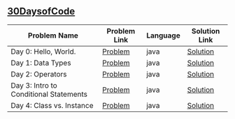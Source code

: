 ## [30DaysofCode](https://www.hackerrank.com/domains/tutorials/30-days-of-code)

|Problem Name|Problem Link|Language|Solution Link|
---|---|---|---
|Day 0: Hello, World.|[Problem](https://www.hackerrank.com/challenges/30-hello-world/problem)|java|[Solution](./Day0:Hello,World..java)|
|Day 1: Data Types|[Problem](https://www.hackerrank.com/challenges/30-data-types/problem)|java|[Solution](./Day1:DataTypes.java)|
|Day 2: Operators|[Problem](https://www.hackerrank.com/challenges/30-operators/problem)|java|[Solution](./Day2:Operators.java)|
|Day 3: Intro to Conditional Statements|[Problem](https://www.hackerrank.com/challenges/30-conditional-statements/problem)|java|[Solution](./Day3:IntrotoConditionalStatements.java)|
|Day 4: Class vs. Instance|[Problem](https://www.hackerrank.com/challenges/30-class-vs-instance/problem)|java|[Solution](./Day4:Classvs.Instance.java)|